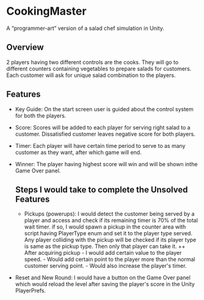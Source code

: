 # CookingMaster
A “programmer-art” version of a salad chef simulation in Unity.

## Overview
2 players having two different controls are the cooks. They will go to different counters containing vegetables to prepare salads for customers.
Each customer will ask for unique salad combination to the players.

## Features
- Key Guide: On the start screen user is guided about the control system for both the players.
- Score: Scores will be added to each player for serving right salad to a customer. Dissatisfied customer leaves negative score for both players.
- Timer: Each player will have certain time period to serve to as many customer as they want, after which game will end.
- Winner: The player having highest score will win and will be shown inthe Game Over panel.

  ## Steps I would take to complete the Unsolved Features
  - Pickups (powerups): I would detect the customer being served by a player and access and check if its remaining timer is 70% of the total wait timer.
    if so, I would spawn a pickup in the counter area with script having PlayerType enum and set it to the player type served.
    Any player colliding with the pickup will be checked if its player type is same as the pickup type.
    Then only that player can take it.
    ++ After acquiring pickup
            - I would add certain value to the player speed.
            - Would add certain point to the player more than the normal customer serving point.
            - Would also increase the player's timer.

- Reset and New Round: I would have a button on the Game Over panel which would reload the level after saving the player's score in the Unity PlayerPrefs.
